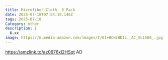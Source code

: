 ```yaml
---
title: Microfiber Cloth, 8 Pack
date: 2025-07-18T07:54:19.146Z
tags: 2025-07-18
Category: other
description: |
  6.xx
image: https://m.media-amazon.com/images/I/81+HCNz0DIL._AC_SL1500_.jpg
---
```

https://amzlink.to/az0976xl2HSqt
AD